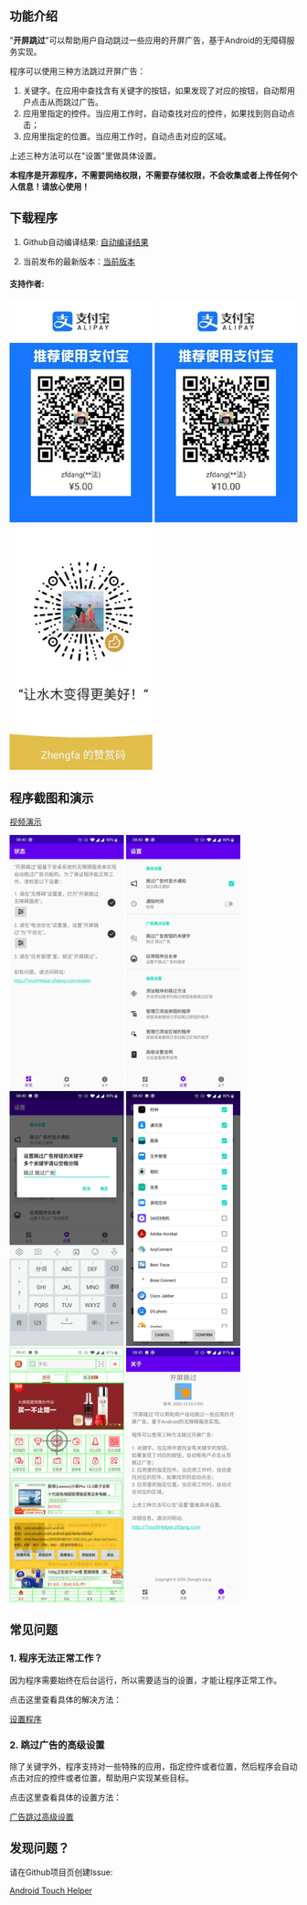 ## 功能介绍

"**开屏跳过**"可以帮助用户自动跳过一些应用的开屏广告，基于Android的无障碍服务实现。

程序可以使用三种方法跳过开屏广告：

1. 关键字。在应用中查找含有关键字的按钮，如果发现了对应的按钮，自动帮用户点击从而跳过广告。
2. 应用里指定的控件。当应用工作时，自动查找对应的控件，如果找到则自动点击；
3. 应用里指定的位置。当应用工作时，自动点击对应的区域。

上述三种方法可以在"设置"里做具体设置。

**本程序是开源程序，不需要网络权限，不需要存储权限，不会收集或者上传任何个人信息！请放心使用！**

## 下载程序

1. Github自动编译结果: [自动编译结果](https://github.com/zfdang/Android-Touch-Helper/releases)

2. 当前发布的最新版本：[当前版本](TouchHelper-release-v2020.10.24.apk)

#### 支持作者:

<p>
<img src="alipay5.jpeg" width="250">
<img src="alipay10.jpeg" width="250">
<img src="wechatpay.jpeg" width="250">
</p>

## 程序截图和演示

[视频演示](demo.mp4)

<p>
<img src="status.jpeg" width="200">
<img src="settings.jpeg" width="200">
<img src="keyword.jpeg" width="200">
<img src="whitelist.jpeg" width="200">
<img src="customization.jpeg" width="200">
<img src="about.jpeg" width="200">
</p>

## 常见问题

### 1. 程序无法正常工作？

因为程序需要始终在后台运行，所以需要适当的设置，才能让程序正常工作。

点击这里查看具体的解决方法：

[设置程序](/enable)

### 2. 跳过广告的高级设置

除了关键字外，程序支持对一些特殊的应用，指定控件或者位置，然后程序会自动点击对应的控件或者位置，帮助用户实现某些目标。

点击这里查看具体的设置方法：

[广告跳过高级设置](/settings)

## 发现问题？

请在Github项目页创建Issue:

[Android Touch Helper](https://github.com/zfdang/Android-Touch-Helper)




